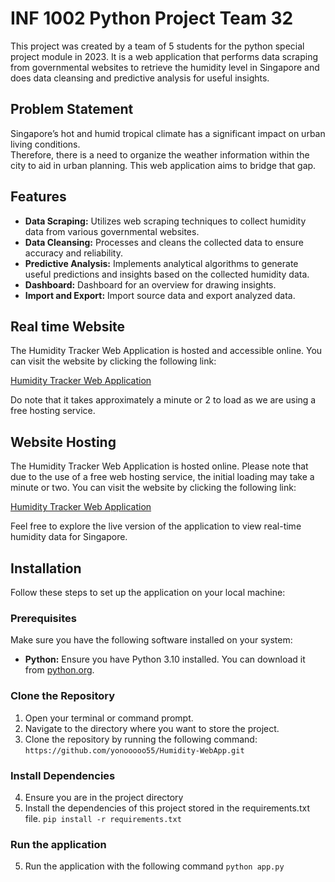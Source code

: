 # INF 1002 Python Project Team 32 

This project was created by a team of 5 students for the python special project module in 2023. It is a web application that performs data scraping from governmental websites to retrieve the humidity level in Singapore and does data cleansing and predictive analysis for useful insights. 

## Problem Statement
Singapore’s hot and humid tropical climate has a significant impact on urban living conditions.  
Therefore, there is a need to organize the weather information within the city to aid in urban planning. This web application aims to bridge that gap. 

## Features

-   **Data Scraping:** Utilizes web scraping techniques to collect humidity data from various governmental websites.
-   **Data Cleansing:** Processes and cleans the collected data to ensure accuracy and reliability.
-   **Predictive Analysis:** Implements analytical algorithms to generate useful predictions and insights based on the collected humidity data.
-  **Dashboard:** Dashboard for an overview for drawing insights.
-  **Import and Export:** Import source data and export analyzed data.


## Real time Website

The Humidity Tracker Web Application is hosted and accessible online. You can visit the website by clicking the following link:

[Humidity Tracker Web Application](https://your-website-link.com)

Do note that it takes approximately a minute or 2 to load as we are using a free hosting service.

## Website Hosting

The Humidity Tracker Web Application is hosted online. Please note that due to the use of a free web hosting service, the initial loading may take a minute or two. You can visit the website by clicking the following link:

[Humidity Tracker Web Application](https://your-website-link.com)

Feel free to explore the live version of the application to view real-time humidity data for Singapore.



## Installation

Follow these steps to set up the application on your local machine:

### Prerequisites

Make sure you have the following software installed on your system:

- **Python:** Ensure you have Python 3.10 installed. You can download it from [python.org](https://www.python.org/downloads/).

### Clone the Repository

1. Open your terminal or command prompt.
2. Navigate to the directory where you want to store the project.
3. Clone the repository by running the following command:
`https://github.com/yonooooo55/Humidity-WebApp.git`


### Install Dependencies
4. Ensure you are in the project directory
5. Install the dependencies of this project stored in the requirements.txt file.
`pip install -r requirements.txt` 

### Run the application 
5. Run the application with the following command 
`python app.py` 




  

